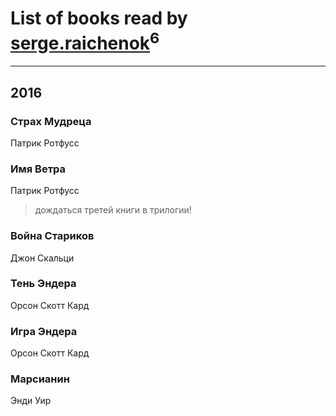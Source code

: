 # List of books read by [serge.raichenok](http://vk.com/id2140708)<sup>6</sup>
---

## 2016

### Страх Мудреца
Патрик Ротфусс


### Имя Ветра
Патрик Ротфусс
> дождаться третей книги в трилогии!


### Война Стариков
Джон Скальци


### Тень Эндера
Орсон Скотт Кард


### Игра Эндера
Орсон Скотт Кард


### Марсианин
Энди Уир



